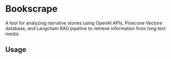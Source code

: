 # Bookscrape

A tool for analyzing narrative stories using OpenAI APIs, Pinecone Vectore database, and Langchain RAG pipeline to retrieve information from long text media.

## Usage
